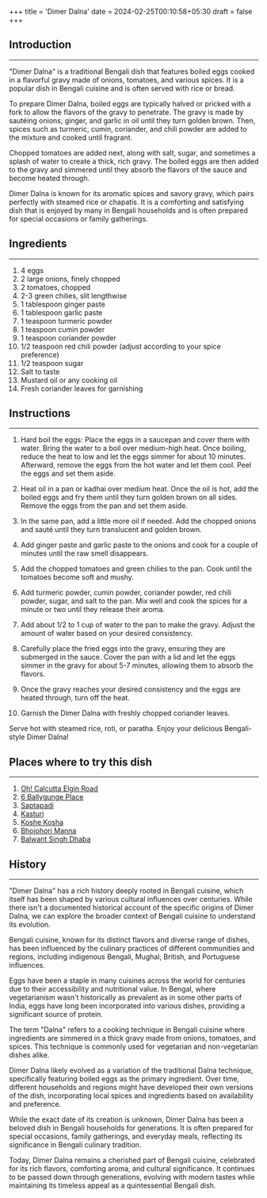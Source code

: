 +++
title = 'Dimer Dalna'
date = 2024-02-25T00:10:58+05:30
draft = false
+++

## Introduction

---

"Dimer Dalna" is a traditional Bengali dish that features boiled eggs cooked in a flavorful gravy made of onions, tomatoes, and various spices. It is a popular dish in Bengali cuisine and is often served with rice or bread.

To prepare Dimer Dalna, boiled eggs are typically halved or pricked with a fork to allow the flavors of the gravy to penetrate. The gravy is made by sautéing onions, ginger, and garlic in oil until they turn golden brown. Then, spices such as turmeric, cumin, coriander, and chili powder are added to the mixture and cooked until fragrant.

Chopped tomatoes are added next, along with salt, sugar, and sometimes a splash of water to create a thick, rich gravy. The boiled eggs are then added to the gravy and simmered until they absorb the flavors of the sauce and become heated through.

Dimer Dalna is known for its aromatic spices and savory gravy, which pairs perfectly with steamed rice or chapatis. It is a comforting and satisfying dish that is enjoyed by many in Bengali households and is often prepared for special occasions or family gatherings.

## Ingredients

---

1. 4 eggs
2. 2 large onions, finely chopped
3. 2 tomatoes, chopped
4. 2-3 green chilies, slit lengthwise
5. 1 tablespoon ginger paste
6. 1 tablespoon garlic paste
7. 1 teaspoon turmeric powder
8. 1 teaspoon cumin powder
9. 1 teaspoon coriander powder
10. 1/2 teaspoon red chili powder (adjust according to your spice preference)
11. 1/2 teaspoon sugar
12. Salt to taste
13. Mustard oil or any cooking oil
14. Fresh coriander leaves for garnishing

## Instructions

---

1. Hard boil the eggs: Place the eggs in a saucepan and cover them with water. Bring the water to a boil over medium-high heat. Once boiling, reduce the heat to low and let the eggs simmer for about 10 minutes. Afterward, remove the eggs from the hot water and let them cool. Peel the eggs and set them aside.

2. Heat oil in a pan or kadhai over medium heat. Once the oil is hot, add the boiled eggs and fry them until they turn golden brown on all sides. Remove the eggs from the pan and set them aside.

3. In the same pan, add a little more oil if needed. Add the chopped onions and sauté until they turn translucent and golden brown.

4. Add ginger paste and garlic paste to the onions and cook for a couple of minutes until the raw smell disappears.

5. Add the chopped tomatoes and green chilies to the pan. Cook until the tomatoes become soft and mushy.

6. Add turmeric powder, cumin powder, coriander powder, red chili powder, sugar, and salt to the pan. Mix well and cook the spices for a minute or two until they release their aroma.

7. Add about 1/2 to 1 cup of water to the pan to make the gravy. Adjust the amount of water based on your desired consistency.

8. Carefully place the fried eggs into the gravy, ensuring they are submerged in the sauce. Cover the pan with a lid and let the eggs simmer in the gravy for about 5-7 minutes, allowing them to absorb the flavors.

9. Once the gravy reaches your desired consistency and the eggs are heated through, turn off the heat.

10. Garnish the Dimer Dalna with freshly chopped coriander leaves.

Serve hot with steamed rice, roti, or paratha. Enjoy your delicious Bengali-style Dimer Dalna!

## Places where to try this dish

---

1. [Oh! Calcutta Elgin Road](https://maps.app.goo.gl/M6ky7vSSNZSY45to8)
2. [6 Ballygunge Place](https://maps.app.goo.gl/Y3YqagaTTHaV2G3L6)
3. [Saptapadi](https://maps.app.goo.gl/1Hc6HCKF5Lx6fU2C9)
4. [Kasturi](https://maps.app.goo.gl/Gye4S2HAeB4YZ8cP9)
5. [Koshe Kosha](https://maps.app.goo.gl/suq6DEYS5sEWpxQt5)
6. [Bhojohori Manna](https://maps.app.goo.gl/14BaWixN25PGZ7t69)
7. [Balwant Singh Dhaba](https://maps.app.goo.gl/NyiDhm3rrfh7TPu2A)

## History

---

"Dimer Dalna" has a rich history deeply rooted in Bengali cuisine, which itself has been shaped by various cultural influences over centuries. While there isn't a documented historical account of the specific origins of Dimer Dalna, we can explore the broader context of Bengali cuisine to understand its evolution.

Bengali cuisine, known for its distinct flavors and diverse range of dishes, has been influenced by the culinary practices of different communities and regions, including indigenous Bengali, Mughal, British, and Portuguese influences.

Eggs have been a staple in many cuisines across the world for centuries due to their accessibility and nutritional value. In Bengal, where vegetarianism wasn't historically as prevalent as in some other parts of India, eggs have long been incorporated into various dishes, providing a significant source of protein.

The term "Dalna" refers to a cooking technique in Bengali cuisine where ingredients are simmered in a thick gravy made from onions, tomatoes, and spices. This technique is commonly used for vegetarian and non-vegetarian dishes alike.

Dimer Dalna likely evolved as a variation of the traditional Dalna technique, specifically featuring boiled eggs as the primary ingredient. Over time, different households and regions might have developed their own versions of the dish, incorporating local spices and ingredients based on availability and preference.

While the exact date of its creation is unknown, Dimer Dalna has been a beloved dish in Bengali households for generations. It is often prepared for special occasions, family gatherings, and everyday meals, reflecting its significance in Bengali culinary tradition.

Today, Dimer Dalna remains a cherished part of Bengali cuisine, celebrated for its rich flavors, comforting aroma, and cultural significance. It continues to be passed down through generations, evolving with modern tastes while maintaining its timeless appeal as a quintessential Bengali dish.
